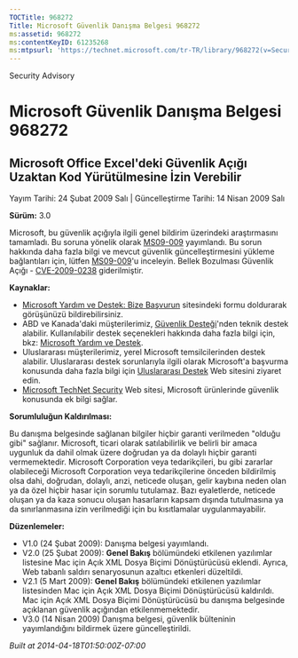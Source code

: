```yaml
---
TOCTitle: 968272
Title: Microsoft Güvenlik Danışma Belgesi 968272
ms:assetid: 968272
ms:contentKeyID: 61235268
ms:mtpsurl: 'https://technet.microsoft.com/tr-TR/library/968272(v=Security.10)'
---
```


Security Advisory

Microsoft Güvenlik Danışma Belgesi 968272
=========================================

Microsoft Office Excel'deki Güvenlik Açığı Uzaktan Kod Yürütülmesine İzin Verebilir
-----------------------------------------------------------------------------------

Yayım Tarihi: 24 Şubat 2009 Salı | Güncelleştirme Tarihi: 14 Nisan 2009 Salı

**Sürüm:** 3.0

Microsoft, bu güvenlik açığıyla ilgili genel bildirim üzerindeki araştırmasını tamamladı. Bu soruna yönelik olarak [MS09-009](http://go.microsoft.com/fwlink/?linkid=143568) yayımlandı. Bu sorun hakkında daha fazla bilgi ve mevcut güvenlik güncelleştirmesini yükleme bağlantıları için, lütfen [MS09-009](http://go.microsoft.com/fwlink/?linkid=143568)'u inceleyin. Bellek Bozulması Güvenlik Açığı - [CVE-2009-0238](http://www.cve.mitre.org/cgi-bin/cvename.cgi?name=cve-2009-0238) giderilmiştir.

**Kaynaklar:**

-   [Microsoft Yardım ve Destek: Bize Başvurun](https://support.microsoft.com/common/survey.aspx?scid=sw;en;1257&amp;showpage=1&amp;ws=technet&amp;sd=tech) sitesindeki formu doldurarak görüşünüzü bildirebilirsiniz.
-   ABD ve Kanada'daki müşterilerimiz, [Güvenlik Desteği](http://go.microsoft.com/fwlink/?linkid=21131)'nden teknik destek alabilir. Kullanılabilir destek seçenekleri hakkında daha fazla bilgi için, bkz: [Microsoft Yardım ve Destek](http://support.microsoft.com/).
-   Uluslararası müşterilerimiz, yerel Microsoft temsilcilerinden destek alabilir. Uluslararası destek sorunlarıyla ilgili olarak Microsoft'a başvurma konusunda daha fazla bilgi için [Uluslararası Destek](http://go.microsoft.com/fwlink/?linkid=21155) Web sitesini ziyaret edin.
-   [Microsoft TechNet Security](http://go.microsoft.com/fwlink/?linkid=21132) Web sitesi, Microsoft ürünlerinde güvenlik konusunda ek bilgi sağlar.

**Sorumluluğun Kaldırılması:**

Bu danışma belgesinde sağlanan bilgiler hiçbir garanti verilmeden "olduğu gibi" sağlanır. Microsoft, ticari olarak satılabilirlik ve belirli bir amaca uygunluk da dahil olmak üzere doğrudan ya da dolaylı hiçbir garanti vermemektedir. Microsoft Corporation veya tedarikçileri, bu gibi zararlar olabileceği Microsoft Corporation veya tedarikçilerine önceden bildirilmiş olsa dahi, doğrudan, dolaylı, arızi, neticede oluşan, gelir kaybına neden olan ya da özel hiçbir hasar için sorumlu tutulamaz. Bazı eyaletlerde, neticede oluşan ya da kaza sonucu oluşan hasarların kapsam dışında tutulmasına ya da sınırlanmasına izin verilmediği için bu kısıtlamalar uygulanmayabilir.

**Düzenlemeler:**

-   V1.0 (24 Şubat 2009): Danışma belgesi yayımlandı.
-   V2.0 (25 Şubat 2009): **Genel Bakış** bölümündeki etkilenen yazılımlar listesine Mac için Açık XML Dosya Biçimi Dönüştürücüsü eklendi. Ayrıca, Web tabanlı saldırı senaryosunun azaltıcı etkenleri düzeltildi.
-   V2.1 (5 Mart 2009): **Genel Bakış** bölümündeki etkilenen yazılımlar listesinden Mac için Açık XML Dosya Biçimi Dönüştürücüsü kaldırıldı. Mac için Açık XML Dosya Biçimi Dönüştürücüsü bu danışma belgesinde açıklanan güvenlik açığından etkilenmemektedir.
-   V3.0 (14 Nisan 2009) Danışma belgesi, güvenlik bülteninin yayımlandığını bildirmek üzere güncelleştirildi.

*Built at 2014-04-18T01:50:00Z-07:00*
